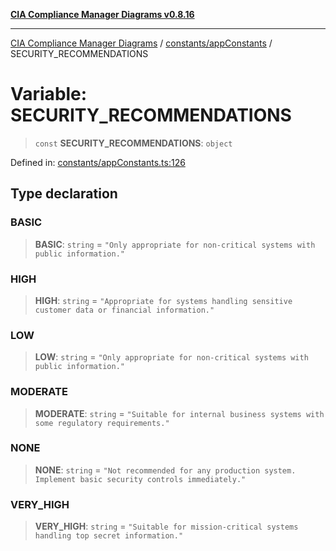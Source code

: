 [**CIA Compliance Manager Diagrams v0.8.16**](../../../README.md)

***

[CIA Compliance Manager Diagrams](../../../modules.md) / [constants/appConstants](../README.md) / SECURITY\_RECOMMENDATIONS

# Variable: SECURITY\_RECOMMENDATIONS

> `const` **SECURITY\_RECOMMENDATIONS**: `object`

Defined in: [constants/appConstants.ts:126](https://github.com/Hack23/cia-compliance-manager/blob/96f4020424aba8c55d4fe94eddf596babc070968/src/constants/appConstants.ts#L126)

## Type declaration

### BASIC

> **BASIC**: `string` = `"Only appropriate for non-critical systems with public information."`

### HIGH

> **HIGH**: `string` = `"Appropriate for systems handling sensitive customer data or financial information."`

### LOW

> **LOW**: `string` = `"Only appropriate for non-critical systems with public information."`

### MODERATE

> **MODERATE**: `string` = `"Suitable for internal business systems with some regulatory requirements."`

### NONE

> **NONE**: `string` = `"Not recommended for any production system. Implement basic security controls immediately."`

### VERY\_HIGH

> **VERY\_HIGH**: `string` = `"Suitable for mission-critical systems handling top secret information."`
